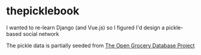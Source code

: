 # thepicklebook
I wanted to re-learn Django (and Vue.js) so I figured I'd design a pickle-based social network

The pickle data is partially seeded from [The Open Grocery Database Project](https://www.grocery.com/open-grocery-database-project/)
